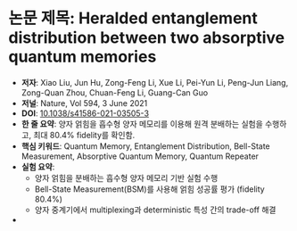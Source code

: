 # 논문 제목: Heralded entanglement distribution between two absorptive quantum memories
- **저자**: Xiao Liu, Jun Hu, Zong-Feng Li, Xue Li, Pei-Yun Li, Peng-Jun Liang, Zong-Quan Zhou, Chuan-Feng Li, Guang-Can Guo
- **저널**: Nature, Vol 594, 3 June 2021
- **DOI**: [10.1038/s41586-021-03505-3](https://doi.org/10.1038/s41586-021-03505-3)
- **한 줄 요약**: 양자 얽힘을 흡수형 양자 메모리를 이용해 원격 분배하는 실험을 수행하고, 최대 80.4% fidelity를 확인함.
- **핵심 키워드**: Quantum Memory, Entanglement Distribution, Bell-State Measurement, Absorptive Quantum Memory, Quantum Repeater
- **실험 요약**:
  - 양자 얽힘을 분배하는 흡수형 양자 메모리 기반 실험 수행
  - Bell-State Measurement(BSM)를 사용해 얽힘 성공률 평가 (fidelity 80.4%)
  - 양자 중계기에서 multiplexing과 deterministic 특성 간의 trade-off 해결
- 
